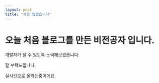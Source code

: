```yaml
---
layout: post
title: "처음 뵙겠습니다"
---
```


# 오늘 처음 블로그를 만든 비전공자 입니다.

개발자가 될 수 있도록 노력해보겠습니다.

잘 부탁드립니다.

실시간으로 올리는중이에요
